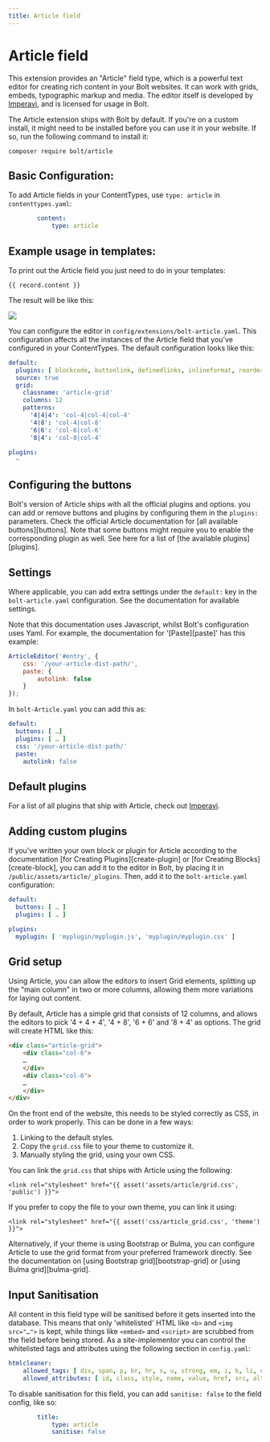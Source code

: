```yaml
---
title: Article field
---
```

Article field
==========

This extension provides an "Article" field type, which is a powerful text editor 
for creating rich content in your Bolt websites. It can work with grids, embeds, 
typographic markup and media. The editor itself is developed by [Imperavi](https://imperavi.com/article), 
and is licensed for usage in Bolt.

The Article extension ships with Bolt by default. If you're on a custom install, 
it might need to be installed before you can use it in your website. If so, run 
the following command to install it: 

```
composer require bolt/article
```

## Basic Configuration:

To add Article fields in your ContentTypes, use `type: article` in `contenttypes.yaml`:

```yaml
        content:
            type: article
```

## Example usage in templates:

To print out the Article field you just need to do in your templates:

```twig
{{ record.content }}
```

The result will be like this:

![](https://user-images.githubusercontent.com/1833361/90976496-ecfd2400-e53d-11ea-8f15-037c97238785.png)

You can configure the editor in `config/extensions/bolt-article.yaml`. This
configuration affects all the instances of the Article field that you've
configured in your ContentTypes. The default configuration looks like this:

```yaml
default:
  plugins: [ blockcode, buttonlink, definedlinks, inlineformat, reorder, tags, underline ]
  source: true
  grid:
    classname: 'article-grid'
    columns: 12
    patterns:
      '4|4|4': 'col-4|col-4|col-4'
      '4|8': 'col-4|col-8'
      '6|6': 'col-6|col-6'
      '8|4': 'col-8|col-4'

plugins:
  ~
```

## Configuring the buttons

Bolt's version of Article ships with all the official plugins and options. you
can add or remove buttons and plugins by configuring them in the `plugins:`
parameters. Check the official Article documentation for [all available
buttons][buttons]. Note that some buttons might require you to enable the
corresponding plugin as well. See here for a list of
[the available plugins][plugins].

## Settings

Where applicable, you can add extra settings under the `default:` key in the
`bolt-article.yaml` configuration. See the documentation for available
settings.

Note that this documentation uses Javascript, whilst Bolt's configuration uses
Yaml. For example, the documentation for '[Paste][paste]' has this example:

```javascript
ArticleEditor('#entry', {
    css: '/your-article-dist-path/',
    paste: {
        autolink: false
    }
});
```

In `bolt-Article.yaml` you can add this as:

```yaml
default:
  buttons: [ …]
  plugins: [ … ]
  css: '/your-article-dist-path/'
  paste:
    autolink: false
```

## Default plugins

For a list of all plugins that ship with Article, check out [Imperavi](https://imperavi.com/article/plugins/).


## Adding custom plugins

If you've written your own block or plugin for Article according to the
documentation [for Creating Plugins][create-plugin] or
[for Creating Blocks][create-block], you can add it to the editor in Bolt, by
placing it in `/public/assets/article/_plugins`. Then, add it to the
`bolt-article.yaml` configuration:

```yaml
default:
  buttons: [ … ]
  plugins: [ … ]

plugins:
  myplugin: [ 'myplugin/myplugin.js', 'myplugin/myplugin.css' ]
```

## Grid setup

Using Article, you can allow the editors to insert Grid elements, splitting up
the "main column" in two or more columns, allowing them more variations for
laying out content.

By default, Article has a simple grid that consists of 12 columns, and allows
the editors to pick '4 + 4 + 4', '4 + 8', '6 + 6' and '8 + 4' as options. The
grid will create HTML like this:

```html
<div class="article-grid">
    <div class="col-6">
    …
    </div>
    <div class="col-6">
    …
    </div>
</div>
```

On the front end of the website, this needs to be styled correctly as CSS, in
order to work properly. This can be done in a few ways:

1. Linking to the default styles.
2. Copy the `grid.css` file to your theme to customize it.
3. Manually styling the grid, using your own CSS.

You can link the `grid.css` that ships with Article using the following:

```twig
<link rel="stylesheet" href="{{ asset('assets/article/grid.css', 'public') }}">
```

If you prefer to copy the file to your own theme, you can link it using:

```twig
<link rel="stylesheet" href="{{ asset('css/article_grid.css', 'theme') }}">
```

Alternatively, if your theme is using Bootstrap or Bulma, you can configure
Article to use the grid format from your preferred framework directly. See the
documentation on [using Bootstrap grid][bootstrap-grid] or [using Bulma
grid][bulma-grid].

## Input Sanitisation

All content in this field type will be sanitised before it gets inserted into
the database. This means that only 'whitelisted' HTML like `<b>` and
`<img src="…">` is kept, while things like `<embed>` and `<script>` are scrubbed
from the field before being stored. As a site-implementor you can control the
whitelisted tags and attributes using the following section in `config.yaml`:

```yaml
htmlcleaner:
    allowed_tags: [ div, span, p, br, hr, s, u, strong, em, i, b, li, ul, ol, …, … ]
    allowed_attributes: [ id, class, style, name, value, href, src, alt, title, …, … ]
```

To disable sanitisation for this field, you can add `sanitise: false` to the field config, like so:

```yaml
        title:
            type: article
            sanitise: false
```
